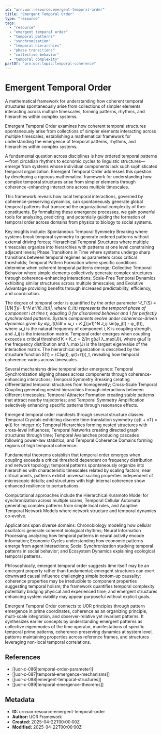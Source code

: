 ```yaml
---
id: "urn:uor:resource:emergent-temporal-order"
title: "Emergent Temporal Order"
type: "resource"
tags:
  - "resource"
  - "emergent temporal order"
  - "temporal patterns"
  - "synchronization"
  - "temporal hierarchies"
  - "phase transitions"
  - "collective behavior"
  - "temporal complexity"
partOf: "urn:uor:topic:temporal-coherence"
---
```


# Emergent Temporal Order

A mathematical framework for understanding how coherent temporal structures spontaneously arise from collections of simpler elements interacting across multiple timescales, forming patterns, rhythms, and hierarchies within complex systems.

Emergent Temporal Order examines how coherent temporal structures spontaneously arise from collections of simpler elements interacting across multiple timescales, establishing a mathematical framework for understanding the emergence of temporal patterns, rhythms, and hierarchies within complex systems.

A fundamental question across disciplines is how ordered temporal patterns—from circadian rhythms to economic cycles to linguistic structures—emerge from systems whose individual components lack such sophisticated temporal organization. Emergent Temporal Order addresses this question by developing a rigorous mathematical framework for understanding how complex temporal structures arise from simpler elements through coherence-enhancing interactions across multiple timescales.

This framework reveals how local temporal interactions, governed by coherence-preserving dynamics, can spontaneously generate global temporal patterns that transcend the organizational complexity of their constituents. By formalizing these emergence processes, we gain powerful tools for analyzing, predicting, and potentially guiding the formation of temporal order across domains from physics to biology to social systems.

Key insights include: Spontaneous Temporal Symmetry Breaking where systems break temporal symmetry to generate ordered patterns without external driving forces; Hierarchical Temporal Structures where multiple timescales organize into hierarchies with patterns at one level constraining adjacent levels; Phase Transitions in Time where systems undergo sharp transitions between temporal regimes as parameters cross critical thresholds; Temporal Pattern Formation where specific conditions determine when coherent temporal patterns emerge; Collective Temporal Behavior where simple elements collectively generate complex structures through coherence-enhancing interactions; Scale-Free Temporal Dynamics exhibiting similar structures across multiple timescales; and Evolutive Advantage providing benefits through increased predictability, efficiency, and coordination.

The degree of temporal order is quantified by the order parameter Ψ_T(S) = |1/N ∑_(i=1)^N e^(iθ_i(t))|, where θ_i(t) represents the temporal phase of component i at time t, equaling 0 for disordered behavior and 1 for perfectly synchronized patterns. System components evolve under coherence-driven dynamics given by dφ_i(t)/dt = ω_i + K ∑_(j=1)^N J_ij sin(φ_j(t) - φ_i(t)), where ω_i is the natural frequency of component i, K is coupling strength, and J_ij is the interaction matrix. Temporal order emerges when coupling exceeds a critical threshold K > K_c = 2/(π g(ω̄) λ_max(J)), where g(ω̄) is the frequency distribution and λ_max(J) is the largest eigenvalue of the interaction matrix. The hierarchical organization is described by the structure function S(τ) = ⟨C(φ(t), φ(t+τ))⟩_t, revealing how temporal coherence varies across timescales.

Several mechanisms drive temporal order emergence: Temporal Synchronization aligning phases across components through coherence-enhancing interactions; Temporal Symmetry Breaking creating differentiated temporal structures from homogeneity; Cross-Scale Temporal Coupling generating nested hierarchies through interactions between different timescales; Temporal Attractor Formation creating stable patterns that attract nearby trajectories; and Temporal Symmetry Amplification selectively enhancing specific patterns through resonance effects.

Emergent temporal order manifests through several structure classes: Temporal Crystals exhibiting discrete time-translation symmetry (φ(t + nT) = φ(t) for integer n); Temporal Hierarchies forming nested structures with cross-level influences; Temporal Networks creating directed graph structures through time; Temporal Avalanches producing cascades following power-law statistics; and Temporal Coherence Domains forming regions of high temporal coherence.

Fundamental theorems establish that temporal order emerges when coupling exceeds a critical threshold dependent on frequency distribution and network topology; temporal patterns spontaneously organize into hierarchies with characteristic timescales related by scaling factors; near critical points, patterns exhibit universal scaling properties independent of microscopic details; and structures with high internal coherence show enhanced resilience to perturbations.

Computational approaches include the Hierarchical Kuramoto Model for synchronization across multiple scales, Temporal Cellular Automata generating complex patterns from simple local rules, and Adaptive Temporal Network Models where network structure and temporal dynamics co-evolve.

Applications span diverse domains: Chronobiology modeling how cellular oscillators generate coherent biological rhythms; Neural Information Processing analyzing how temporal patterns in neural activity encode information; Economic Cycles understanding how economic patterns emerge from agent interactions; Social Synchronization studying temporal patterns in social behavior; and Ecosystem Dynamics explaining ecological temporal patterns.

Philosophically, emergent temporal order suggests time itself may be an emergent property rather than fundamental; emergent structures can exert downward causal influence challenging simple bottom-up causality; coherence properties may be irreducible to component properties suggesting temporal holism; the framework quantifies temporal complexity potentially bridging physical and experienced time; and emergent structures enhancing system viability may appear purposeful without explicit goals.

Emergent Temporal Order connects to UOR principles through pattern emergence in prime coordinates, coherence as an organizing principle, multi-scale integration, and observer-relative yet invariant patterns. It synthesizes earlier concepts by understanding emergent patterns as collective eigenmodes of the time operator, manifestations of specific temporal prime patterns, coherence-preserving dynamics at system level, patterns maintaining properties across reference frames, and structures leveraging non-local temporal correlations.

## References

- [[uor-c-086|temporal-order-parameter]]
- [[uor-c-087|temporal-emergence-mechanisms]]
- [[uor-c-088|emergent-temporal-structures]]
- [[uor-c-089|temporal-emergence-theorems]]

## Metadata

- **ID:** urn:uor:resource:emergent-temporal-order
- **Author:** UOR Framework
- **Created:** 2025-04-22T00:00:00Z
- **Modified:** 2025-04-22T00:00:00Z
